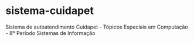 # sistema-cuidapet
Sistema de autoatendimento Cuidapet - Tópicos Especiais em Computação - 8º Período Sistemas de Informação
